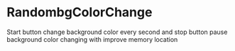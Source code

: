 # RandombgColorChange
Start button change background color every second and stop button pause background color changing with improve memory location
